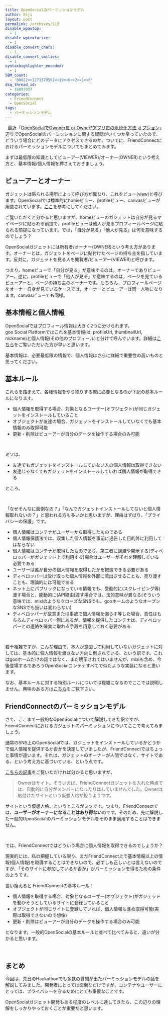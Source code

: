 ```yaml
---
title: OpenSocialのパーミッションモデル
author: Eiji
layout: post
permalink: /archives/512
disable_wpautop:
  - 1
disable_wptexturize:
  - 1
disable_convert_chars:
  - 1
disable_convert_smilies:
  - 1
syntaxhighlighter_encoded:
  - 1
SBM_count:
  - '00022<>1271379502<>19<>0<>2<>1<>0'
dsq_thread_id:
  - 16897937
categories:
  - FriendConnect
  - OpenSocial
tags:
  - パーミッションモデル
---
```

<div class="wp_plus_one_button" style="margin: 0 8px 8px 0; float:left; ">
  <g:plusone href="http://devlog.agektmr.com/archives/512" callback="wp_plus_one_handler"></g:plusone>
</div>

最近「<a target="_blank" href="http://groups.google.com/group/opensocial-japan/browse_thread/thread/ffa5f8182c36252f#">OpenSocialでOwnner毎 or Owner*アプリ毎の永続化方法 オプション</a>」辺りでOpenSocialのパーミッションに関する疑問がいくつか挙っていたので、どういう場合にどのデータにアクセスできるのか、ついでに、FriendConnectにおけるパーミッションモデルについてもまとめてみます。

まずは最低限の知識としてビューアー(VIEWER)/オーナー(OWNER)という考え方と、基本情報/個人情報を押さえておきましょう。

## ビューアーとオーナー

ガジェットは貼られる場所によって呼び方が異なり、これをビュー(view)と呼びます。OpenSocialでは標準的にhomeビュー、profileビュー、canvasビューが用意されています。[ここ][1]を参考にしてください。

ご覧いただくと分かると思いますが、homeビューのガジェットは自分が見るマイページに貼られる前提で，profileビューは他人が見るプロフィールページに貼られる前提になっています。では，「自分が見る」「他人が見る」は何を意味するのでしょう？

OpenSocialガジェットには所有者/オーナー(OWNER)という考え方があります。オーナーとは，ガジェットをページに貼付けたページの持ち主を指しています。反対に，ガジェットを見る人を閲覧者/ビューアー(VIEWER)と呼びます。

つまり，homeビューで「自分が見る」が意味するのは，オーナーでありビューアー。逆に，profileビューで「他人が見る」が意味するのは，ページを見ているビューアーと，ページの持ち主のオーナーです。もちろん，プロフィールページをオーナー自身が見ているケースでは，オーナーとビューアーは同一人物になります。canvasビューでも同様。

## 基本情報と個人情報

OpenSocialではプロフィール情報は大きく2つに分けられます。  
goo Social Platformではこれを基本情報(id, profileUrl, thumbnailUrl, nickname)と個人情報(その他のプロフィール)と分けて呼んでいます。詳細は[こちら][2]をご覧いただいた方が早いと思います。

基本情報は、必要最低限の情報で、個人情報はさらに詳細で重要性の高いものと思ってください。

## 基本ルール

これらを踏まえて、各種情報をやり取りする際に必要となるのが下記の基本ルールになります。

*   個人情報を取得する場合、対象となるユーザー(オブジェクト)が同じガジェットをインストールしていること
*   オブジェクトが友達の場合、ガジェットをインストールしていなくても基本情報のみ取得可能
*   更新・削除はビューアーが自分のデータを操作する場合のみ可能

 

ミソは、

*   友達でもガジェットをインストールしていない人の個人情報は取得できない
*   友達じゃなくてもガジェットをインストールしていれば個人情報が取得できる

ところ。

 

「なぜそんなに面倒なの？」「なんでガジェットインストールしてないと個人情報取れないの？」と思われる方も多いかと思いますが、理由はずばり、「プライバシーの保護」です。

*   個人情報はコンテナがユーザーから取得したものである
*   個人情報保護法では、収集した個人情報を事前に通告した目的外に利用してはならない
*   個人情報はコンテナが取得したものであり、第三者に譲渡や開示する(ディベロッパーがガジェット上で利用する)場合はユーザーがそれを理解している必要である
*   ユーザーは誰が自分の個人情報を取得したかを把握できる必要がある
*   ディベロッパーは受け取った個人情報を外部に流出させることも、売り渡すことも、理論的には可能である
*   ネット上にパブリックになっている情報でも、受動的に(スクレイピング等)渡す場合と、能動的に(API経由)渡す場合では、法的意味が異なる(そういう意味では、mixiのようなクローズなSNSでも、gooホームのようなオープンなSNSでも扱いは変わらない)
*   ディベロッパーが故意または事故で個人情報を漏らす等した場合、責任はもちろんディベロッパー側にあるが、情報を提供したコンテナは、ディベロッパーとの連絡を確実に取れる手段を用意しておく必要がある

 

若干複雑ですが、こんな理由で、本人が意図して利用していないガジェットに対しては、基本的に個人情報を渡さない方向に倒されている、という訳です。これはgooホームだけの話ではなく、まだ明示されてはいませんが、mixiも含め、今後登場するであろうOpenSocialコンテナすべてで似たような実装になると思います。

なお、基本ルールに対する特別ルールについては複雑になるのでここでは説明しません。興味のある方は[こちら][3]をご覧下さい。

## FriendConnectのパーミッションモデル

さて、ここまで一般的なOpenSocialについて解説してきた訳ですが、FriendConnectにおけるガジェットのパーミッションについてここで考えてみましょう。

通常のSNS上のOpenSocialでは、ガジェットをインストールしているかどうかで個人情報を提供するか否かを決定していましたが、FriendConnectではちょっと事情が違います。それは、ガジェットのオーナーが人間ではなく、サイトである、という考え方に基づいている、という点です。

[こちらの記事][4]をご覧いただければ分かると思いますが、

> Ownerはサイト。そういえば、FriendConnectガジェットを入れた時点では、自動的に自分がメンバーになったりはしていませんでした。Ownerは貼付けたサイトという仮想人格が担うようです。 

サイトという仮想人格、というところがミソです。つまり、FriendConnectでは、**ユーザーがオーナーになることはあり得ない**のです。そのため、先に解説した一般的OpenSocialのパーミッションモデルをそのまま適用することはできません。

 

では、FriendConnectではどういう場合に個人情報を取得できるのでしょうか？

現実的には、私の把握している限り、まだFriendConnect上で基本情報以上の情報(個人情報)を取得することはできないので、必ずしも正しいとは言えないのですが、「そのサイトに参加しているか否か」がパーミッションを得るための条件のようです。

言い換えると FriendConnectの基本ルール：

*   個人情報を取得する場合、対象となるユーザー(オブジェクト)がガジェットを動かそうとしているサイトに登録していること
*   オブジェクトが同じサイトに登録していれば、個人情報も含め取得可能(実際は取得できないので想像)
*   更新・削除はビューアーが自分のデータを操作する場合のみ可能

となります。一般的OpenSocialの基本ルールと並べて比べてみると、違いが分かると思います。

 

## まとめ

今回は、先日のHackathonでも多数の質問が出たパーミッションモデルの話を解説してみました。開発者にとっては面倒なだけですが、コンテナやユーザーにとっては、プライバシーを守るためにとても重要なことです。

OpenSocialガジェット開発もある程度のレベルに達してきたら、この辺りの理解をしっかりやっておくことが重要だと思います。

 [1]: http://developer.home.goo.ne.jp/document/サイト構成
 [2]: http://developer.home.goo.ne.jp/document/友達情報を取得する#goo_Social_Platform.E3.81.8C.E6.89.B1.E3.81.86.E5.80.8B.E4.BA.BA.E6.83.85.E5.A0.B1
 [3]: http://developer.home.goo.ne.jp/document/パーミッションモデル#.E7.89.B9.E5.88.A5.E3.83.AB.E3.83.BC.E3.83.AB
 [4]: http://devlog.agektmr.com/ja/archives/262